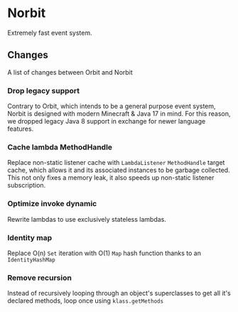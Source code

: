 # Norbit  
Extremely fast event system.

## Changes
A list of changes between Orbit and Norbit

### Drop legacy support
Contrary to Orbit, which intends to be a general purpose event system, Norbit is designed with modern Minecraft & Java 17 in mind. For this reason, we dropped legacy Java 8 support in exchange for newer language features.

### Cache lambda MethodHandle
Replace non-static listener cache with `LambdaListener` `MethodHandle` target cache, which allows it and its associated instances to be garbage collected. This not only fixes a memory leak, it also speeds up non-static listener subscription.

### Optimize invoke dynamic
Rewrite lambdas to use exclusively stateless lambdas.

### Identity map
Replace O(n) `Set` iteration with O(1) `Map` hash function thanks to an `IdentityHashMap`

### Remove recursion
Instead of recursively looping through an object's superclasses to get all it's declared methods, loop once using `klass.getMethods`